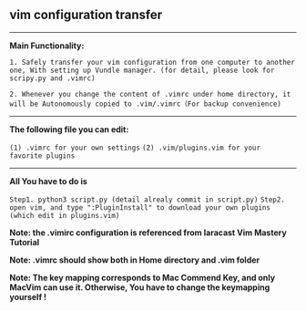 ## vim configuration transfer
---

**Main Functionality:**

`1. Safely transfer your vim configuration from one computer to another one, With setting up Vundle manager.
   (for detail, please look for scripy.py and .vimrc)`

`2. Whenever you change the content of .vimrc under home directory, it will be Autonomously copied to .vim/.vimrc（For backup convenience)`

---
**The following file you can edit:**

`(1) .vimrc for your own settings`
`(2) .vim/plugins.vim for your favorite plugins`

---
**All You have to do is**

`Step1. python3 script.py (detail alrealy commit in script.py)`
`Step2. open vim, and type ":PluginInstall" to download your own plugins (which edit in plugins.vim)`



**Note: the .vimirc configuration is referenced from laracast Vim Mastery Tutorial**

**Note: .vimrc should show both in Home directory and .vim folder**

**Note: The key mapping corresponds to Mac Commend Key, and only MacVim can use it. Otherwise, You have to change the keymapping yourself !**

